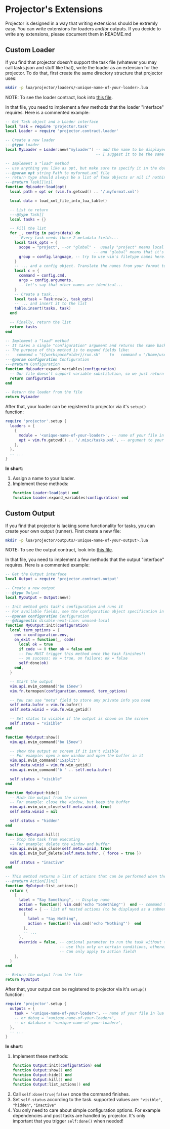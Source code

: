 <!-- Any html tags, badges etc. go before this tag. -->
<!--docgen-start-->
# Projector's Extensions

Projector is designed in a way that writing extensions should be extremly easy.
You can write extensions for loaders and/or outputs. If you decide to write any
extensions, please document them in README.md

## Custom Loader

If you find that projector doesn't support the task file (whatever you may call
tasks.json and stuff like that), write the loader as an extension for the
projector. To do that, first create the same directory structure that projector
uses:

```sh
mkdir -p lua/projector/loaders/<unique-name-of-your-loader>.lua
```

NOTE: To see the loader contract, look into
[this file](./lua/projector/contract/loader.lua).

In that file, you need to implement a few methods that the loader "interface"
requires. Here is a commented example:

```lua
-- Get Task object and a Loader interface
local Task = require 'projector.task'
local Loader = require 'projector.contract.loader'

-- Create a new loader
---@type Loader
local MyLoader = Loader:new("myloader") -- add the name to be displayed in the task selector menu,
                                        -- I suggest it to be the same as the name of this file

-- Implement a "load" method
-- use anything you like as opt, but make sure to specify it in the documentation.
---@param opt string Path to myformat.xml file
-- return type should always be a list of Task objects or nil if nothing is loaded
---@return Task[]|nil
function MyLoader:load(opt)
  local path = opt or (vim.fn.getcwd() .. '/.myformat.xml')

  local data = load_xml_file_into_lua_table()

  -- List to return
  ---@type Task[]
  local tasks = {}

  -- Fill the list
  for _, config in pairs(data) do
    -- Every task needs these 2 metadata fields...
    local task_opts = {
      scope = "project", --or "global" -  usualy "project" means local to project (e.g. from project config file)
                                       -- and "global" means that it's available from anywhere (just pick one if you aren't sure)
      group = config.language, -- try to use vim's filetype names here. For example: sh, python, go...
    }
    -- ... and a config object. Translate the names from your format to projector's. Example:
    local c = {
      command = config.cmd,
      args = config.arguments,
      -- let's say that other names are identical...
    }
    -- Create a task...
    local task = Task:new(c, task_opts)
    -- ... and insert it to the list
    table.insert(tasks, task)
  end

  -- Finally, return the list
  return tasks
end

-- Implement a "load" method
-- It takes a single "configuration" argument and returns the same back.
-- The purpose of this method is to expand fields like:
--   command = "${workspaceFolder}/run.sh"    to   command = "/home/user/project/run.sh"
---@param configuration Configuration
---@return Configuration
function MyLoader:expand_variables(configuration)
  -- Our file doesn't support variable substitution, so we just return the same object back.
  return configuration
end

-- Return the loader from the file
return MyLoader
```

After that, your loader can be registered to projector via it's `setup()`
function:

```lua
require 'projector'.setup {
  loaders = {
    {
      module = '<unique-name-of-your-loader>', -- name of your file in lua require syntax
      opt = vim.fn.getcwd() .. '/.misc/tasks.xml', -- argument to your "load" method
    },
  },
  -- ...
}
```

**In short**:

1. Assign a name to your loader.
2. Implement these methods:
   ```lua
   function Loader:load(opt) end
   function Loader:expand_variables(configuration) end
   ```

## Custom Output

If you find that projector is lacking some functionality for tasks, you can
create your own output (runner). First create a new file:

```sh
mkdir -p lua/projector/outputs/<unique-name-of-your-output>.lua
```

NOTE: To see the output contract, look into
[this file](./lua/projector/contract/output.lua).

In that file, you need to implement a few methods that the output "interface"
requires. Here is a commented example:

```lua
-- Get the Output interface
local Output = require 'projector.contract.output'

-- Create a new output
---@type Output
local MyOutput = Output:new()

-- Init method gets task's configuration and runs it
-- For available fields, see the configuration object specification in README.md
---@param configuration Configuration
---@diagnostic disable-next-line: unused-local
function MyOutput:init(configuration)
  local term_options = {
    env = configuration.env,
    on_exit = function(_, code)
      local ok = true
      if code ~= 0 then ok = false end
      -- You MUST trigger this method once the task finishes!!
      -- on success: ok = true, on failure: ok = false
      self:done(ok)
    end,
  }

  -- Start the output
  vim.api.nvim_command('bo 15new')
  vim.fn.termopen(configuration.command, term_options)

  -- You can use "meta" field to store any private info you need
  self.meta.bufnr = vim.fn.bufnr()
  self.meta.winid = vim.fn.win_getid()

  -- Set status to visible if the output is shown on the screen
  self.status = "visible"
end

function MyOutput:show()
  vim.api.nvim_command('bo 15new')

  -- show the output on screen if it isn't visible
  -- For example: open a new window and open the buffer in it
  vim.api.nvim_command('15split')
  self.meta.winid = vim.fn.win_getid()
  vim.api.nvim_command('b ' .. self.meta.bufnr)

  self.status = "visible"
end

function MyOutput:hide()
  -- Hide the output from the screen
  -- For example: close the window, but keep the buffer
  vim.api.nvim_win_close(self.meta.winid, true)
  self.meta.winid = nil

  self.status = "hidden"
end

function MyOutput:kill()
  -- Stop the task from executing
  -- For example: delete the window and buffer
  vim.api.nvim_win_close(self.meta.winid, true)
  vim.api.nvim_buf_delete(self.meta.bufnr, { force = true })

  self.status = "inactive"
end

-- This method returns a list of actions that can be performed when the task is live
---@return Action[]|nil
function MyOutput:list_actions()
  return {
    {
      label = "Say Something", -- Display name
      action = function() vim.cmd('echo "Something"')  end -- command to run - must be an anonymous function
      nested = { -- list of nested actions (to be displayed as a submenu)... if action is specified, this has no effect
        {
          label = "Say Nothing",
          action = function() vim.cmd('echo "Nothing"')  end
        },
        -- ...
      },
      override = false, -- optional parameter to run the task without the output even appearing
                        -- use this only on certain conditions, otherwise the task selector won't ever appear
                        -- Can only apply to action field!
    },
  }
end

-- Return the output from the file
return MyOutput
```

After that, your output can be registered to projector via it's `setup()`
function:

```lua
require 'projector'.setup {
  outputs = {
    task = '<unique-name-of-your-loader>', -- name of your file in lua require syntax
    -- or debug = '<unique-name-of-your-loader>',
    -- or database = '<unique-name-of-your-loader>',
  },
  -- ...
}
```

**In short**:

1. Implement these methods:
   ```lua
   function Output:init(configuration) end
   function Output:show() end
   function Output:hide() end
   function Output:kill() end
   function Output:list_actions() end
   ```
2. Call `self:done(true|false)` once the command finishes.
3. Set `self.status` according to the task. supported values are: `"visible"`,
   `"hidden"`, `"inactive"`
4. You only need to care about simple configuration options. For example
   dependencies and post tasks are handled by projector. It's only important
   that you trigger `self:done()` when needed!
